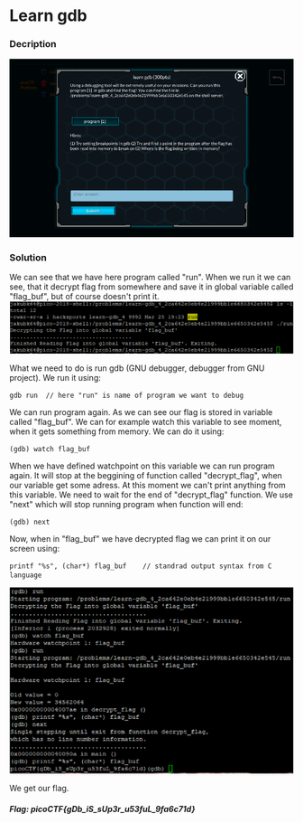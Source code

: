 # Learn gdb

### Decription
![alt text](https://github.com/JakubK64/CTF-writeups/blob/master/picoCTF/Basics/learn_gdb/task.png)

### Solution

We can see that we have here program called "run". When we run it we can see, that it decrypt flag from somewhere and save it in global
variable called "flag_buf", but of course doesn't print it.
![alt text](https://github.com/JakubK64/CTF-writeups/blob/master/picoCTF/Basics/learn_gdb/solution1.png)

What we need to do is run gdb (GNU debugger, debugger from GNU project).
We run it using:
```unix
gdb run  // here "run" is name of program we want to debug
```

We can run program again. As we can see our flag is stored in variable called "flag_buf". We can for example watch this variable to 
see moment, when it gets something from memory. We can do it using:
```unix
(gdb) watch flag_buf
```

When we have defined watchpoint on this variable we can run program again. It will stop at the beggining of function called "decrypt_flag",
when our variable get some adress. At this moment we can't print anything from this variable. We need to wait for the end of "decrypt_flag"
function. We use "next" which will stop running program when function will end:
```unix
(gdb) next
```

Now, when in "flag_buf" we have decrypted flag we can print it on our screen using:
```unix
printf "%s", (char*) flag_buf    // standrad output syntax from C language
```
![alt text](https://github.com/JakubK64/CTF-writeups/blob/master/picoCTF/Basics/learn_gdb/solution2.png)

We get our flag.

#### *Flag: picoCTF{gDb_iS_sUp3r_u53fuL_9fa6c71d}*
